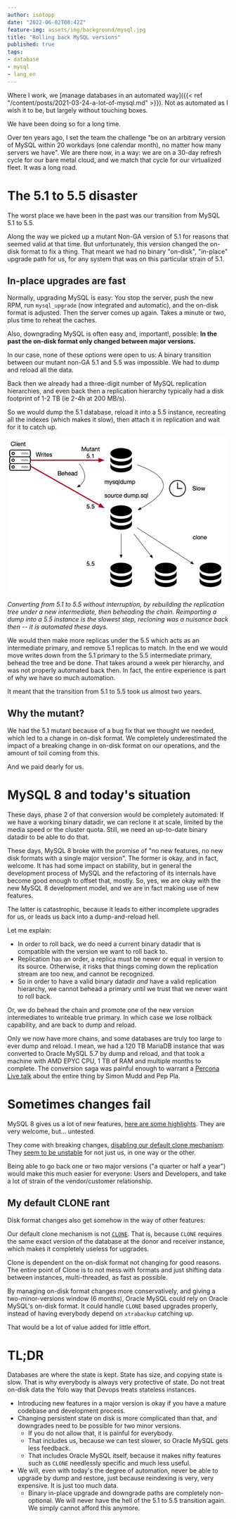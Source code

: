 ```yaml
---
author: isotopp
date: "2022-06-02T08:42Z"
feature-img: assets/img/background/mysql.jpg
title: "Rolling back MySQL versions"
published: true
tags:
- database
- mysql
- lang_en
---
```


Where I work, we [manage databases in an automated way]({{< ref "/content/posts/2021-03-24-a-lot-of-mysql.md" >}}).
Not as automated as I wish it to be, but largely without touching boxes.

We have been doing so for a long time.

Over ten years ago, I set the team the challenge "be on an arbitrary version of MySQL within 20 workdays (one calendar month), no matter how many servers we have".
We are there now, in a way: we are on a 30-day refresh cycle for our bare metal cloud, and we match that cycle for our virtualized fleet.
It was a long road.

# The 5.1 to 5.5 disaster

The worst place we have been in the past was our transition from MySQL 5.1 to 5.5. 

Along the way we picked up a mutant Non-GA version of 5.1 for reasons that seemed valid at that time.
But unfortunately, this version changed the on-disk format to fix a thing.
That meant we had no binary "on-disk", "in-place" upgrade path for us, for any system that was on this particular strain of 5.1.

## In-place upgrades are fast

Normally, upgrading MySQL is easy:
You stop the server, push the new RPM, run `mysql_upgrade` (now integrated and automatic), and the on-disk format is adjusted.
Then the server comes up again.
Takes a minute or two, plus time to reheat the caches.

Also, downgrading MySQL is often easy and, important!, possible:
**In the past the on-disk format only changed between major versions.**

In our case, none of these options were open to us:
A binary transition between our mutant non-GA 5.1 and 5.5 was impossible.
We had to dump and reload all the data.

Back then we already had a three-digit number of MySQL replication hierarchies, and even back then a replication hierarchy typically had a disk footprint of 1-2 TB (ie 2-4h at 200 MB/s).

So we would dump the 5.1 database, reload it into a 5.5 instance, recreating all the indexes (which makes it slow), then attach it in replication and wait for it to catch up.

![](/uploads/2022/06/mysql-upgrade.png)

*Converting from 5.1 to 5.5 without interruption, by rebuilding the replication tree under a new intermediate, then beheading the chain. Reimporting a dump into a 5.5 instance is the slowest step, recloning was a nuisance back then -- it is automated these days.*

We would then make more replicas under the 5.5 which acts as an intermediate primary, and remove 5.1 replicas to match.
In the end we would move writes down from the 5.1 primary to the 5.5 intermediate primary, behead the tree and be done.
That takes around a week per hierarchy, and was not properly automated back then. In fact, the entire experience is part of why we have so much automation.

It meant that the transition from 5.1 to 5.5 took us almost two years.

## Why the mutant?

We had the 5.1 mutant because of a bug fix that we thought we needed, which led to a change in on-disk format.
We completely underestimated the impact of a breaking change in on-disk format on our operations, and the amount of toil coming from this.

And we paid dearly for us.

# MySQL 8 and today's situation

These days, phase 2 of that conversion would be completely automated:
If we have a working binary datadir, we can reclone it at scale, limited by the media speed or the cluster quota.
Still, we need an up-to-date binary datadir to be able to do that.

These days, MySQL 8 broke with the promise of "no new features, no new disk formats with a single major version".
The former is okay, and in fact, welcome.
It has had some impact on stability, but in general the development process of MySQL and the refactoring of its internals have become good enough to offset that, mostly.
So, yes, we are okay with the new MySQL 8 development model, and we are in fact making use of new features.

The latter is catastrophic, because it leads to either incomplete upgrades for us, or leads us back into a dump-and-reload hell.

Let me explain:

- In order to roll back, we do need a current binary datadir that is compatible with the version we want to roll back to.
- Replication has an order, a replica must be newer or equal in version to its source.
  Otherwise, it risks that things coming down the replication stream are too new, and cannot be recognized.
- So in order to have a valid binary datadir *and* have a valid replication hierarchy, we cannot behead a primary until we trust that we never want to roll back.

Or, we do behead the chain and promote one of the new version intermediates to writeable true primary.
In which case we lose rollback capability, and are back to dump and reload.

Only we now have more chains, and some databases are truly too large to ever dump and reload.
I mean, we had a 120 TB MariaDB instance that was converted to Oracle MySQL 5.7 by dump and reload, and that took a machine with AMD EPYC CPU, 1 TB of RAM and multiple months to complete.
The conversion saga was painful enough to warrant a [Percona Live talk](https://twitter.com/_digitalknight/status/1526671502116114435) about the entire thing by Simon Mudd and Pep Pla.

# Sometimes changes fail

MySQL 8 gives us a lot of new features, [here are some highlights](https://www.percona.com/blog/quick-peek-at-mysql-8-0-29/).
They are very welcome, but… untested.

They come with breaking changes, [disabling our default clone mechanism](https://www.percona.com/blog/mysql-8-0-29-and-percona-xtrabackup-incompatibilities/).
They [seem to be unstable](https://forums.mysql.com/read.php?22,704532,704675) for not just us, in one way or the other.

Being able to go back one or two major versions ("a quarter or half a year") would make this much easier for everyone: Users and Developers, and take a lot of strain of the vendor/customer relationship.

## My default CLONE rant

Disk format changes also get somehow in the way of other features:

Our default clone mechanism is not [`CLONE`](https://dev.mysql.com/doc/refman/8.0/en/clone-plugin.html).
That is, because `CLONE` requires the same exact version of the database at the donor and receiver instance, which makes it completely useless for upgrades.

Clone is dependent on the on-disk format not changing for good reasons.
The entire point of Clone is to not mess with formats and just shifting data between instances, multi-threaded, as fast as possible.

By managing on-disk format changes more conservatively, and giving a two-minor-versions window (6 months), Oracle MySQL could rely on Oracle MySQL's on-disk format.
It could handle `CLONE` based upgrades properly, instead of having everybody depend on `xtrabackup` catching up.

That would be a lot of value added for little effort.

# TL;DR

Databases are where the state is kept.
State has size, and copying state is slow.
That is why everybody is always very protective of state.
Do not treat on-disk data the Yolo way that Devops treats stateless instances.

- Introducing new features in a major version is okay if you have a mature codebase and development process.
- Changing persistent state on disk is more complicated than that, and downgrades need to be possible for two minor versions.
  - If you do not allow that, it is painful for everybody.
  - That includes us, because we can test slower, so Oracle MySQL gets less feedback.
  - That includes Oracle MySQL itself, because it makes nifty features such as `CLONE` needlessly specific and much less useful.
- We will, even with today's the degree of automation, never be able to upgrade by dump and restore, just because reindexing is very, very expensive. It is just too much data.
  - Binary in-place upgrade and downgrade paths are completely non-optional. 
    We will never have the hell of the 5.1 to 5.5 transition again.
    We simply cannot afford this anymore.
